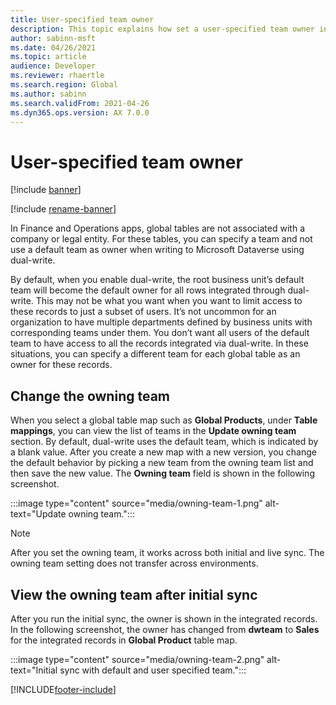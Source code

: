 ```yaml
---
title: User-specified team owner
description: This topic explains how set a user-specified team owner instead of using the default team owner.  
author: sabinn-msft
ms.date: 04/26/2021
ms.topic: article
audience: Developer
ms.reviewer: rhaertle
ms.search.region: Global
ms.author: sabinn
ms.search.validFrom: 2021-04-26
ms.dyn365.ops.version: AX 7.0.0
---
```


# User-specified team owner

[!include [banner](../../includes/banner.md)]

[!include [rename-banner](~/includes/cc-data-platform-banner.md)]

In Finance and Operations apps, global tables are not associated with a company or legal entity. For these tables, you can specify a team and not use a default team as owner when writing to Microsoft Dataverse using dual-write. 

By default, when you enable dual-write, the root business unit’s default team will become the default owner for all rows integrated through dual-write. This may not be what you want when you want to limit access to these records to just a subset of users. It’s not uncommon for an organization to have multiple departments defined by business units with corresponding teams under them. You don’t want all users of the default team to have access to all the records integrated via dual-write. In these situations, you can specify a different team for each global table as an owner for these records. 

## Change the owning team

When you select a global table map such as **Global Products**, under **Table mappings**, you can view the list of teams in the **Update owning team** section. By default, dual-write uses the default team, which is indicated by a blank value. After you create a new map with a new version, you change the default behavior by picking a new team from the owning team list and then save the new value. The **Owning team** field is shown in the following screenshot.

:::image type="content" source="media/owning-team-1.png" alt-text="Update owning team.":::
  
>[!NOTE]
> After you set the owning team, it works across both initial and live sync. 
> The owning team setting does not transfer across environments. 

## View the owning team after initial sync

After you run the initial sync, the owner is shown in the integrated records. In the following screenshot, the owner has changed from **dwteam** to **Sales** for the integrated records in **Global Product** table map.
  
:::image type="content" source="media/owning-team-2.png" alt-text="Initial sync with default and user specified team.":::
  
[!INCLUDE[footer-include](../../../../includes/footer-banner.md)]
